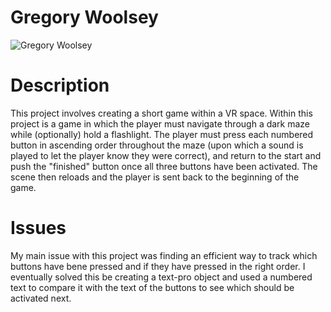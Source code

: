 # Gregory Woolsey

![Gregory Woolsey](https://user-images.githubusercontent.com/49440175/188526896-df975419-a2de-4daa-ad84-7293a1bd65f0.jpg)

# Description

This project involves creating a short game within a VR space. Within this project is a game in which the player must navigate through a dark maze while (optionally) hold a flashlight. The player must press each numbered button in ascending order throughout the maze (upon which a sound is played to let the player know they were correct), and return to the start  and push the "finished" button once all three buttons have been activated. The scene then reloads and the player is sent back to the beginning of the game.

# Issues

My main issue with this project was finding an efficient way to track which buttons have bene pressed and if they have pressed in the right order. I eventually solved this be creating a text-pro object and used a numbered text to compare it with the text of the buttons to see which should be activated next.
